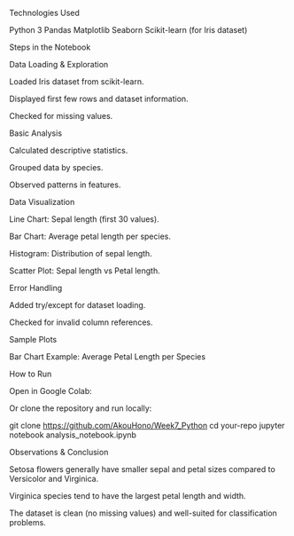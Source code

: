 Technologies Used

Python 3
Pandas
Matplotlib
Seaborn
Scikit-learn (for Iris dataset)

Steps in the Notebook

Data Loading & Exploration

Loaded Iris dataset from scikit-learn.

Displayed first few rows and dataset information.

Checked for missing values.

Basic Analysis

Calculated descriptive statistics.

Grouped data by species.

Observed patterns in features.

Data Visualization

Line Chart: Sepal length (first 30 values).

Bar Chart: Average petal length per species.

Histogram: Distribution of sepal length.

Scatter Plot: Sepal length vs Petal length.

Error Handling

Added try/except for dataset loading.

Checked for invalid column references.

Sample Plots

Bar Chart Example:
Average Petal Length per Species

How to Run

Open in Google Colab:


Or clone the repository and run locally:

git clone https://github.com/AkouHono/Week7_Python
cd your-repo
jupyter notebook analysis_notebook.ipynb

Observations & Conclusion

Setosa flowers generally have smaller sepal and petal sizes compared to Versicolor and Virginica.

Virginica species tend to have the largest petal length and width.

The dataset is clean (no missing values) and well-suited for classification problems.